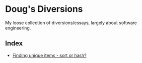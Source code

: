 # Doug's Diversions

My loose collection of diversions/essays, largely about software engineering.

## Index

 - [Finding unique items - sort or hash?](2019-09-01_sort_vs_hash.md)
